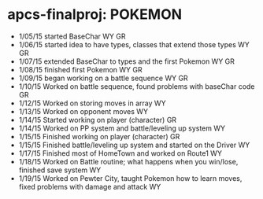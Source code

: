 apcs-finalproj: POKEMON
==============

- 1/05/15 started BaseChar WY GR
- 1/06/15 started idea to have types, classes that extend those types WY GR
- 1/07/15 extended BaseChar to types and the first Pokemon WY GR
- 1/08/15 finished first Pokemon WY GR
- 1/09/15 began working on a battle sequence WY GR
- 1/10/15 Worked on battle sequence, found problems with baseChar code GR
- 1/12/15 Worked on storing moves in array WY
- 1/13/15 Worked on opponent moves WY
- 1/14/15 Started working on player (character) GR
- 1/14/15 Worked on PP system and battle/leveling up system WY
- 1/15/15 Finished working on player (character) GR
- 1/15/15 Finished battle/leveling up system and started on the Driver WY
- 1/17/15 Finished most of HomeTown and worked on Route1 WY
- 1/18/15 Worked on Battle routine; what happens when you win/lose, finished save system WY
- 1/19/15 Worked on Pewter City, taught Pokemon how to learn moves, fixed problems with damage and attack WY

